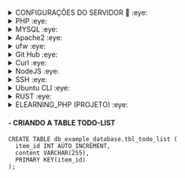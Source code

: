 <div>
<img src="https://img.shields.io/badge/Ubuntu-A34F26?style=for-the-badge&logo=ubuntu&logoColor=white" alt=""/>
<img src="https://img.shields.io/badge/Debian-B34F26?style=for-the-badge&logo=debian&logoColor=white" alt=""/>
<img src="https://img.shields.io/badge/PHP-C34F26?style=for-the-badge&logo=php&logoColor=white" alt=""/>
<img src="https://img.shields.io/badge/Markdown-E34F26?style=for-the-badge&logo=markdown&logoColor=white" alt=""/>
<img src="https://img.shields.io/badge/HTML5-E34F26?style=for-the-badge&logo=html5&logoColor=white" alt=""/>
<img src="https://img.shields.io/badge/CSS3-E34F26?style=for-the-badge&logo=css3&logoColor=white" alt=""/>	
<img src="https://img.shields.io/badge/MySQL-005C84?style=for-the-badge&logo=mysql&logoColor=white" alt=""/>
<img src="https://img.shields.io/badge/MariaDB-003545?style=for-the-badge&logo=mariadb&logoColor=white" alt=""/>
<img src="http://img.shields.io/badge/-PHPStorm-181717?style=for-the-badge&logo=phpstorm&logoColor=white" alt=""/>	
</div>

<div>
<img src="https://img.shields.io/badge/Ubuntu-A34F26?style=for-the-badge&logo=ubuntu&logoColor=white" alt=""/>
<img src="https://img.shields.io/badge/Debian-B34F26?style=for-the-badge&logo=debian&logoColor=white" alt=""/>
<img src="https://img.shields.io/badge/PHP-C34F26?style=for-the-badge&logo=php&logoColor=white" alt=""/>
<img src="https://img.shields.io/badge/Markdown-E34F26?style=for-the-badge&logo=markdown&logoColor=white" alt=""/>
<img src="https://img.shields.io/badge/HTML5-E34F26?style=for-the-badge&logo=html5&logoColor=white" alt=""/>
<img src="https://img.shields.io/badge/CSS3-E34F26?style=for-the-badge&logo=css3&logoColor=white" alt=""/>	
<img src="https://img.shields.io/badge/MySQL-005C84?style=for-the-badge&logo=mysql&logoColor=white" alt=""/>
<img src="https://img.shields.io/badge/MariaDB-003545?style=for-the-badge&logo=mariadb&logoColor=white" alt=""/>
<img src="http://img.shields.io/badge/-PHPStorm-181717?style=for-the-badge&logo=phpstorm&logoColor=white" alt=""/>	
</div>

<details>
<summary>CONFIGURAÇÕES DO SERVIDOR 👋 :eye: </summary> 

- HOST: 88.198.104.148
- USER: ************
- PORTA: 22
- PASSWORD: ********************
- TOKEN GITHUB: 
- USUÁRIO GIT `$ git config user.name`: lucioweb
- ACESSO SSH: `$ ssh -22 ************@88.198.104.148`
</details>

<details>
<summary>PHP :eye: </summary> 

#### - Versão do PHP instalada ⭐⭐⭐⭐⭐⭐
     php -v //Versão do PHP instalada
#### - Módulos do PHP instalados     
     php -m //Lista os módulos instalados
O comando acima retorna:
     
     [PHP Modules]
     calendar
     Core
     ctype
     curl
     date
     ...
     ...
     tokenizer
     
##### - LOCALIZA ARQUIVOS php.ini
    find / -name php.ini //Localiza arquivos php.ini

O Comando acima retorna:

    /etc/php/8.1/cli/php.ini
    /etc/php/8.1/apache2/php.ini
    
    Last login: Sun Jun  9 14:33:19 2024 from 177.89.246.188
    luciolemos@cloud18344:~$ php -v
    PHP 8.1.2-1ubuntu2.17 (cli) (built: May  1 2024 10:10:07) (NTS)
    Copyright (c) The PHP Group
    Zend Engine v4.1.2, Copyright (c) Zend Technologies
        with Zend OPcache v8.1.2-1ubuntu2.17, Copyright (c), by Zend Technologies
        with Xdebug v3.1.2, Copyright (c) 2002-2021, by Derick Rethans
#### - Instala PHP 8.3 + outras configurações        
    luciolemos@cloud18344:~$ sudo add-apt-repository ppa:ondrej/php
    [sudo] password for luciolemos: 
    
    luciolemos@cloud18344:~$ sudo apt update
    
    luciolemos@cloud18344:~$ sudo apt install php8.3
    
    luciolemos@cloud18344:~$ php -v
    PHP 8.1.2-1ubuntu2.17 (cli) (built: May  1 2024 10:10:07) (NTS)
    Copyright (c) The PHP Group
    Zend Engine v4.1.2, Copyright (c) Zend Technologies
        with Zend OPcache v8.1.2-1ubuntu2.17, Copyright (c), by Zend Technologies
        with Xdebug v3.1.2, Copyright (c) 2002-2021, by Derick Rethans
    
    luciolemos@cloud18344:~$ sudo update-alternatives --list  php
    /usr/bin/php.default
    /usr/bin/php8.1
    /usr/bin/php8.3
    
    luciolemos@cloud18344:~$ sudo update-alternatives --set php /usr/bin/php8.3
    update-alternatives: using /usr/bin/php8.3 to provide /usr/bin/php (php) in manual mode
    
    luciolemos@cloud18344:~$ php -v
    PHP 8.3.8 (cli) (built: Jun  8 2024 21:34:22) (NTS)
    Copyright (c) The PHP Group
    Zend Engine v4.3.8, Copyright (c) Zend Technologies
        with Zend OPcache v8.3.8, Copyright (c), by Zend Technologies
    
    luciolemos@cloud18344:~$ systemctl restart apache2.service
    ==== AUTHENTICATING FOR org.freedesktop.systemd1.manage-units ===
    Authentication is required to restart 'apache2.service'.
    Authenticating as: Lúcio Flávio Lemos,,, (luciolemos)
    Password: 
    ==== AUTHENTICATION COMPLETE ===
    luciolemos@cloud18344:~$ 
</details>

<details>
<summary>MYSQL :eye: </summary> 

#### - VERSÃO INSTALADA DO MYSQL     
     mysql -V
O comando acima retorna:
     
     mysql  Ver 8.0.36-0ubuntu0.22.04.1 for Linux on x86_64 ((Ubuntu))
#### - VERSÃO INSTALADA DO MARIA DB
    mariadb -V
O comando acima retorna:

    mariadb  Ver 15.1 Distrib 10.11.6-MariaDB, for debian-linux-gnu (x86_64) using  EditLine wrapper
#### - INSTALANDO O MYSQL-SERVER
    sudo apt install mysql-server    
#### - EXECUTANDO O SCRIPT DE SEGURANÇA            
    sudo mysql_secure_installation
#### - STATUS, START, RELOAD, STOP DO SERVIÇO DO MySQL
    service mysql status
    service mysql start
    service mysql stop
    service mysql reload
   
O servidor MySQL é iniciado automaticamente após a instalação. Você pode verificar o status do servidor MySQL com o seguinte comando `systemctl status mysql`.
Se o sistema operacional estiver habilitado para systemd, comandos systemctl padrão (ou alternativamente, service com os argumentos invertidos) como stop , start , status e restart devem ser usados ​​para gerenciar o serviço do servidor MySQL. 
    
    systemctl status mysql //Funcionou
#### - ACESSANDO O SERVIDOR DE BANCO DE DADOS MYSQL COMO USUÁRIO ROOT
    root@cloud18344:~# mysql
Ou:

    root@cloud18344:~# mysql -u root -p
O comando acima retorna:

    Enter password: 
    Welcome to the MySQL monitor.  Commands end with ; or \g.
    Your MySQL connection id is 297
    Server version: 8.0.36-0ubuntu0.22.04.1 (Ubuntu)
        
    Copyright (c) 2000, 2024, Oracle and/or its affiliates.
        
    Oracle is a registered trademark of Oracle Corporation and/or its
    affiliates. Other names may be trademarks of their respective
    owners.
        
    Type 'help;' or '\h' for help. Type '\c' to clear the current input statement.
        
    mysql> 
>Repare que o mysql não exigiu autenticação. É possível logar no servidor sem ter que digitar a senha.
#### - EXIBINDO AS BASES DE DADOS NO SERVIDOR
    mysql> show databases;
O comando acima retorna:

    +--------------------+
    | Database           |
    +--------------------+
    | crud               |
    | exemplo1           |
    | exemplo2           |
    | fsphp              |
    | information_schema |
    | loja               |
    | mysql              |
    | performance_schema |
    | sys                |
    +--------------------+
    9 rows in set (0.01 sec)
#### - CRIANDO A BASE DE DADOS `db_crud`
    CREATE DATABASE db_crud CHARACTER SET utf8mb4 COLLATE utf8mb4_0900_ai_ci;
#### - CRIANDO NA BASE DE DADOS `db_crud`, A TABELA `tbl_users`.
    create table tbl_users
    (
        id int auto_increment primary key,
        first_name varchar(50) not null ,
        last_name  varchar(50) not null,
        email      varchar(50) not null,
        message    varchar(20) not null,
        ts timestamp null
    )ENGINE=InnoDB DEFAULT CHARSET=utf8mb4 COLLATE=utf8mb4_0900_ai_ci;
#### - ALTERANDO A COLLATE DO CAMPO `first_mame` DA TABELA `tbl_users`.     
    ALTER TABLE tbl_users MODIFY first_name varchar(50) COLLATE utf8mb4_0900_ai_ci;
#### - EXIBINDO OS CHARSET `SHOW CHARACTER SET`    
    mysql> SHOW CHARACTER SET;
    +----------+---------------------------------+---------------------+--------+
    | Charset  | Description                     | Default collation   | Maxlen |
    +----------+---------------------------------+---------------------+--------+
    | armscii8 | ARMSCII-8 Armenian              | armscii8_general_ci |      1 |
    | ascii    | US ASCII                        | ascii_general_ci    |      1 |
    | big5     | Big5 Traditional Chinese        | big5_chinese_ci     |      2 |
    | binary   | Binary pseudo charset           | binary              |      1 |
    | cp1250   | Windows Central European        | cp1250_general_ci   |      1 |
    | cp1251   | Windows Cyrillic                | cp1251_general_ci   |      1 |
    | cp1256   | Windows Arabic                  | cp1256_general_ci   |      1 |
    | cp1257   | Windows Baltic                  | cp1257_general_ci   |      1 |
    | cp850    | DOS West European               | cp850_general_ci    |      1 |
    | cp852    | DOS Central European            | cp852_general_ci    |      1 |
    | cp866    | DOS Russian                     | cp866_general_ci    |      1 |
    | cp932    | SJIS for Windows Japanese       | cp932_japanese_ci   |      2 |
    | dec8     | DEC West European               | dec8_swedish_ci     |      1 |
    | eucjpms  | UJIS for Windows Japanese       | eucjpms_japanese_ci |      3 |
    | euckr    | EUC-KR Korean                   | euckr_korean_ci     |      2 |
    | gb18030  | China National Standard GB18030 | gb18030_chinese_ci  |      4 |
    | gb2312   | GB2312 Simplified Chinese       | gb2312_chinese_ci   |      2 |
    | gbk      | GBK Simplified Chinese          | gbk_chinese_ci      |      2 |
    | geostd8  | GEOSTD8 Georgian                | geostd8_general_ci  |      1 |
    | greek    | ISO 8859-7 Greek                | greek_general_ci    |      1 |
    | hebrew   | ISO 8859-8 Hebrew               | hebrew_general_ci   |      1 |
    | hp8      | HP West European                | hp8_english_ci      |      1 |
    | keybcs2  | DOS Kamenicky Czech-Slovak      | keybcs2_general_ci  |      1 |
    | koi8r    | KOI8-R Relcom Russian           | koi8r_general_ci    |      1 |
    | koi8u    | KOI8-U Ukrainian                | koi8u_general_ci    |      1 |
    | latin1   | cp1252 West European            | latin1_swedish_ci   |      1 |
    | latin2   | ISO 8859-2 Central European     | latin2_general_ci   |      1 |
    | latin5   | ISO 8859-9 Turkish              | latin5_turkish_ci   |      1 |
    | latin7   | ISO 8859-13 Baltic              | latin7_general_ci   |      1 |
    | macce    | Mac Central European            | macce_general_ci    |      1 |
    | macroman | Mac West European               | macroman_general_ci |      1 |
    | sjis     | Shift-JIS Japanese              | sjis_japanese_ci    |      2 |
    | swe7     | 7bit Swedish                    | swe7_swedish_ci     |      1 |
    | tis620   | TIS620 Thai                     | tis620_thai_ci      |      1 |
    | ucs2     | UCS-2 Unicode                   | ucs2_general_ci     |      2 |
    | ujis     | EUC-JP Japanese                 | ujis_japanese_ci    |      3 |
    | utf16    | UTF-16 Unicode                  | utf16_general_ci    |      4 |
    | utf16le  | UTF-16LE Unicode                | utf16le_general_ci  |      4 |
    | utf32    | UTF-32 Unicode                  | utf32_general_ci    |      4 |
    | utf8mb3  | UTF-8 Unicode                   | utf8mb3_general_ci  |      3 |
    | utf8mb4  | UTF-8 Unicode                   | utf8mb4_0900_ai_ci  |      4 |
    +----------+---------------------------------+---------------------+--------+
    41 rows in set (0.01 sec)
> Repare que para o charset `utf8mb4` a collation é `utf8mb4_0900_ai_ci`.
#### - EXIBINDO OS CHARSET QUE CONTENHAM `utf...`    
    SHOW CHARACTER SET LIKE 'utf%';
    +---------+------------------+--------------------+--------+
    | Charset | Description      | Default collation  | Maxlen |
    +---------+------------------+--------------------+--------+
    | utf16   | UTF-16 Unicode   | utf16_general_ci   |      4 |
    | utf16le | UTF-16LE Unicode | utf16le_general_ci |      4 |
    | utf32   | UTF-32 Unicode   | utf32_general_ci   |      4 |
    | utf8mb3 | UTF-8 Unicode    | utf8mb3_general_ci |      3 |
    | utf8mb4 | UTF-8 Unicode    | utf8mb4_0900_ai_ci |      4 |
    +---------+------------------+--------------------+--------+
    5 rows in set (0.01 sec)

>Alterando o método de autenticação do root. O comando `ALTER USER` altera o método de autenticação do usuário root para um que use uma senha. O exemplo a seguir altera o método de autenticação para `mysql_native_password`:

    ALTER USER 'root'@'localhost' IDENTIFIED WITH mysql_native_password BY 'Diferent@1968#';
>Alterando o método de autenticação do root. O comando `ALTER USER` altera o método de autenticação do usuário root para um que use uma senha. O exemplo a seguir altera o método de autenticação para `caching_sha2_password`:

    ALTER USER 'root'@'localhost' IDENTIFIED WITH caching_sha2_password BY 'Diferent@1968#';
>Agora:
>
    root@cloud18344:~# mysql -u root -p
    Enter password: Diferent@****# 
> 
>Verificando quais métodos de autenticação cada usuário utiliza
   
    SELECT user,authentication_string,plugin,host FROM mysql.user;
>Retorna:
    
    mysql> SELECT user,authentication_string,plugin,host FROM mysql.user;
    +------------------+------------------------------------------------------------------------+-----------------------+-----------+
    | user             | authentication_string                                                  | plugin                | host      |
    +------------------+------------------------------------------------------------------------+-----------------------+-----------+
    | user1            | *668425423DB5193AF921380129F465A6425216D0                              | mysql_native_password | %         |
    | debian-sys-maint | $A$005N]s;"azZNI
    T       OaijZQpZxQlq2DwIy3GfWsMGGFn/wV2YlH//rNbQExVNT9 | caching_sha2_password | localhost |
    | mysql.infoschema | $A$005$THISISACOMBINATIONOFINVALIDSALTANDPASSWORDTHATMUSTNEVERBRBEUSED | caching_sha2_password | localhost |
    | mysql.session    | $A$005$THISISACOMBINATIONOFINVALIDSALTANDPASSWORDTHATMUSTNEVERBRBEUSED | caching_sha2_password | localhost |
    | mysql.sys        | $A$005$THISISACOMBINATIONOFINVALIDSALTANDPASSWORDTHATMUSTNEVERBRBEUSED | caching_sha2_password | localhost |
    | root             | *0B65A16710B01533DBAA7AA5CC7AB93313B0ACD4                              | mysql_native_password | localhost |
    +------------------+------------------------------------------------------------------------+-----------------------+-----------+
    6 rows in set (0.00 sec)

</details>

<details>
<summary>Apache2 :eye: </summary> 

### APACHE NO UBUNTU
#### - INSTALL APACHE2
    sudo apt install apache2
#### - VERIFICANDO A VERSÃO
    apache2 -v
####  - STATUS DO SERVIÇO NO UBUNTU (Debian usa ` service ´)
    sudo systemctl status apache2 
####  - START DO SERVIÇO NO UBUNTU (Debian usa ` service ´)
    sudo systemctl start apache2    
### - APACHE NO DEBIAN
#### - STATUS DO SERVIÇO
    service apache2 status
#### - START NO SERVIÇO
    service apache2 start
</details>

<details>
<summary>ufw :eye: </summary> 
 
     sudo ufw app list
     sudo ufw allow in "Apache"
     sudo ufw status //Para verificar o status do UFW
     sudo ufw enable //Para habilitar o UFW
     sudo ufw disable //Se você decidir que não quer usar o UFW, você pode desativá-lo com esse comando.
     sudo ufw allow ssh //Para configurar seu servidor para permitir as conexões de entrada via SSH.
     sudo ufw allow 22 //No entanto, podemos realmente escrever a regra equivalente, especificando a porta em vez do nome do serviço.
     sudo ufw allow http
     sudo ufw allow https
     sudo ufw reset //Se você já tiver regras do UFW configuradas, mas decidir que quer começar novamente.                      
     sudo ufw reload
     sudo ufw status numbered //O comando status do UFW tem uma opção para mostrar números ao lado de cada regra
</details>

<details>
<summary>Git Hub :eye: </summary> 

#### GitHub - Comandos úteis
    git config user.name //Exibindo o nome do usuário git
    git config --global user.name "lucioweb" //Nome do usuário
    git config --global user.email "lucio.lemos.385@ufrn.edu.br" //Email do suário
    git --version //Exibe a versão instalada
    git config --list //Listando as configurações

>**Note**
><kbd>GIT</kbd> &ne; <kbd>GIT HUB</kbd> &ne; <kbd>GIT BASH</kbd>

>**Alert**
>
> De forma geral, ...
</details>

<details>
<summary>Curl :eye: </summary> 

#### - O QUE É E O QUE FAZ O `CURL`
Curl é uma ferramenta para transferir dados de/para um servidor, usando um dos protocolos suportados. Normalmente, usamos o HTTP, mas as opções são muitas, de FTP e GOPHER a IMAP e LDAP.
O cURL é uma ferramenta de `linha de comando` que funciona como interface para a biblioteca que faz o serviço pesado, o libcurl.
De forma geral, seu navegador realiza requisições web, recebe respostas, lê/escreve cookies e renderiza sua página. Você pode usar o cURL para fazer tudo isso, exceto a renderização, que cabe ao seu navegador.
Ele oferece uma infinidade de funções úteis como realização de autenticação, interação com API's, preencher formulários HTML, download de arquivos e páginas HTML, etc.
#### - INSTALANDO O  `CURL`
    sudo apt install curl
#### - CURL - VERSÃO DO `CURL` INSTALADA NO DEBIAN
    curl  -V //Verificando a versão instalada do curl
    curl -L www.alura.com/ //Visualizando o HTML do  site www.alura.com
    curl -O https://releases.ubuntu.com/20.04.1/ubuntu-20.04.1-desktop-amd64.iso //Fazendo download de arquivos
    curl -i https://www.alura.com/ //Agora temos um retorno diferente. Primeiro temos as informações de cabeçalho.
#### - IDENTIFICANDO O IP DA MÁQUINA VIA `CURL`
    curl http://icanhazip.com
</details>

<details>
<summary>NodeJS :eye: </summary> 

#### - Versão do Node instalada
    dev@dev:~$ node -v
    -> v20.13.1
    dev@dev:~$ npm -v
    -> 10.5.2
    dev@dev:~$ nvm -v
    -> 0.39.7
#### - Listando as versões instaladas
    dev@dev:~$ nvm ls
    -> v20.13.1
#### - Listando as versões do Node disponíveis para instalação via NVM
    nvm ls-remote //Lista as versões disponíveis do Node
#### - Usa uma versão específica do Node
    dev@dev:~$ nvm use 20
    -> Now using node v20.13.1 (npm v10.5.2)
</details>

<details>
<summary>SSH :eye: </summary> 

#### - Verificando se há chaves geradas no computador
    ls -al ~/.ssh
O comando acima retorna:
     
    total 24
    drwx------  2 dev dev 4096 May 28 07:46 .
    drwx------ 12 dev dev 4096 May 28 06:51 ..
    -rw-------  1 dev dev  464 May 28 07:22 id_ed25519
    -rw-r--r--  1 dev dev  109 May 28 07:22 id_ed25519.pub
    -rw-------  1 dev dev 1956 May 28 07:46 known_hosts
    -rw-------  1 dev dev 1120 May 28 07:45 known_hosts.old
#### - Edita a chave!?
    cat ~/.ssh/id_ed25519.pub
O comando acima retorna:

    ssh-ed25519 AAAAC3NzaC1lZDI1NTE5AAAAIJtbrJAkEGhsQHazSe7sFy4CcQbgEdCV6jPLCV
    9O2Nm6 lucio.lemos.385@ufrn.edu.br
#### - Você pode gerar uma nova chave SSH no computador local. Depois de gerar a chave, você pode adicionar a chave pública à sua conta em `GitHub.com` para habilitar a autenticação para operações do Git no SSH.
    ssh-keygen -t ed25519 -C "luciolemos.j5@gmail.com"
O comando acima retorna    
    
    Generating public/private ed25519 key pair.
    Enter file in which to save the key (/home/dev/.ssh/id_ed25519):
    /home/dev/.ssh/id_ed25519 already exists.
    Overwrite (y/n)? y
    Enter passphrase (empty for no passphrase):
    Enter same passphrase again:
    Your identification has been saved in /home/dev/.ssh/id_ed25519
    Your public key has been saved in /home/dev/.ssh/id_ed25519.pub
    The key fingerprint is:
    SHA256:2yHw+hDQzMwTaNv4bOISXWrZX4K2BA13OPAqI+KFN6o luciolemos.j5@gmail.com
    The key's randomart image is:
    +--[ED25519 256]--+
    |    .o..         |
    |    +B+..        |
    |   ..BXo         |
    |  . +o++         |
    |o.o=.O..S .      |
    |o.=oB Oo.+..     |
    | o + =oo.o.      |
    |. . . .o.        |
    |E  .    .        |
    +----[SHA256]-----+
#### - Listando as chaves
    ls -al ~/.ssh
O comando acima retorna:    
    
    total 24
    drwx------  2 dev dev 4096 May 28 07:46 .
    drwx------ 12 dev dev 4096 May 28 06:51 ..
    -rw-------  1 dev dev  464 May 29 06:47 id_ed25519
    -rw-r--r--  1 dev dev  105 May 29 06:47 id_ed25519.pub
    -rw-------  1 dev dev 1956 May 28 07:46 known_hosts
    -rw-------  1 dev dev 1120 May 28 07:45 known_hosts.old
#### 
    cat ~/.ssh/id_ed25519.pub
#### - Você pode testar se a chave SSH local funciona inserindo `ssh -T git@github.com` no terminal:
    ssh -T git@github.com
O comando acima retorna:

    Enter passphrase for key '/home/dev/.ssh/id_ed25519':
    Hi luciolemos! You've successfully authenticated, but GitHub does not provide shell access.
####
</details>

<details>
<summary>Ubuntu CLI :eye: </summary> 

     mkdir fsphp && cd $_ //Criando e acessando simultaneamente um diretório.
     pwd //Retorna o diretório corrente
     sudo apt install tree //Instala tree    
#### - Verificando a versão da distribuição instalada
     lsb_release -a
O comando acima retorna:

     No LSB modules are available.
     Distributor ID: Ubuntu
     Description:    Ubuntu 22.04.4 LTS
     Release:        22.04
     Codename:       jammy
#### - UPDATE DOS PACOTES DO UBUNTU
     sudo apt update
#### - UPGRADE
     sudo apt upgrade
</details>

<details>
<summary>RUST :eye: </summary> 

#### - Instalando o RUST no Debian 12 com CURL
    curl --proto '=https' --tlsv1.2 -sSf https://sh.rustup.rs | sh
#### - Verificando a versão do RUST instalada
    $ rustc --version
Retorna:

    rustc 1.78.0 (9b00956e5 2024-04-29)
#### - Desisntalando o RUST do WSL Debian     
    ~$ rustup self uninstall
Retorna:

    Thanks for hacking in Rust!
    This will uninstall all Rust toolchains and data, and remove
    $HOME/.cargo/bin from your PATH environment variable.
    Continue? (y/N)
#### - Para iniciar um novo pacote com Cargo, use `cargo new`   
    cargo new hello_world
Vamos conferir o que o Cargo gerou para nós:

    dev@dev:~$ ls -l
    total 4
    drwxr-xr-x 4 dev dev 4096 Jun  1 06:44 hello_world
    dev@dev:~$ cd hello_world
    dev@dev:~/hello_world$ tree .
    .
    ├── Cargo.toml
    └── src
        └── main.rs
    
    2 directories, 2 files
    dev@dev:~/hello_world$
</details>

<details>
<summary>ELEARNING_PHP (PROJETO) :eye: </summary> 
 
#### CRIANDO O PROJETO `elearning_php ` NA RAÍZ DO SERVIDOR
     sudo mkdir /var/www/elearning_php
#### DANDO PERMISSÃO AO USUÁRIO CORRENTE SOBRE O DIRETÓRIO      
     sudo chown -R $USER:$USER /var/www/elearning_php
#### CRIANDO E EDITANDO COM O NANO O ARQUIVO ` elearning_php.conf ` 
     sudo nano /etc/apache2/sites-available/elearning_php.conf
#### CONFIGURAÇÃO DO HOST NO ARQUIVO ` elearning_php.conf `
     <VirtualHost 88.198.104.148:80>
         ServerName elearning_php
         ServerAlias www.elearning_php
         ServerAdmin webmaster@localhost
         DocumentRoot /var/www/elearning_php
         ErrorLog ${APACHE_LOG_DIR}/error.log
         CustomLog ${APACHE_LOG_DIR}/access.log combined
     </VirtualHost>
#### ATIVANDO O HOST (ENABLE SITE - ensite)
      a2ensite elearning_php
#### DESATIVANDO O HOST DEFAULT (DISABLE SITE - dissite)
      a2dissite 000-default
#### RELOAD NO APACHE      
      systemctl reload apache2
#### CRIANDO EDITANDO O ARQUIVO DE BOAS VINDAS DO APACHE PARA O HOST CRIADO
      sudo nano /var/www/elearning_php/index.html
#### ENTRANDO NO DIRETÓRIO DO PROJETO RECÉM CRIADO
      cd elearning_php
#### CRIANDO E EDITANDO O ARQUIVO DE TESTE DO PROJETO ` index.php `      
      sudo nano index.php
#### EDITANDO O ARQUIVO ` dir.conf` QUE ESTABELECE A PRECEDÊNCIA DOS ARQUIVOS NO SERVIDOR
      sudo nano /etc/apache2/mods-enabled/dir.conf
#### CONFIGURAÇÃO DO ARQUIVO ` dir.conf ` INDICANDO QUE ARQUIVOS COM EXTENSÃO ` *.php ` TÊEM PRECEDÊNCIA
     <IfModule mod_dir.c>
             DirectoryIndex index.php index.cgi index.pl index.html index.xhtml index.htm
     </IfModule>     
</details>

#### - CRIANDO A TABLE TODO-LIST
    CREATE TABLE db_example_database.tbl_todo_list (
      item_id INT AUTO_INCREMENT,
      content VARCHAR(255),
      PRIMARY KEY(item_id)
    );